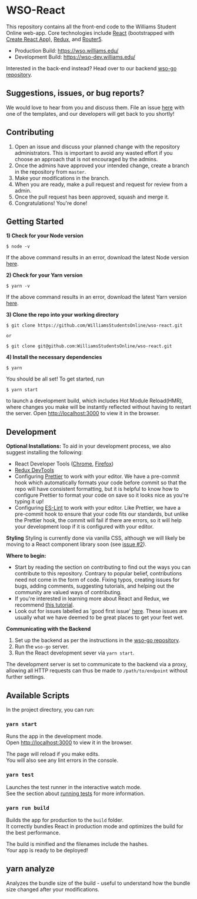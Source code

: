 # WSO-React

This repository contains all the front-end code to the Williams Student Online web-app. Core technologies include [React](https://reactjs.org/) (bootstrapped with [Create React App)](https://github.com/facebook/create-react-app), [Redux](https://redux.js.org/basics/usage-with-react), and [Router5](https://router5.js.org/).

* Production Build: https://wso.williams.edu/
* Development Build: https://wso-dev.williams.edu/

Interested in the back-end instead? Head over to our backend [wso-go repository](https://github.com/WilliamsStudentsOnline/wso-go/).

## Suggestions, issues, or bug reports?

We would love to hear from you and discuss them. File an issue [here](https://github.com/WilliamsStudentsOnline/wso-react/issues/new) with one of the templates, and our developers will get back to you shortly!

## Contributing

1. Open an issue and discuss your planned change with the repository administrators. This is important to avoid any wasted effort if you choose an approach  that is not encouraged by the admins.
1. Once the admins have approved your intended change, create a branch in the repository from `master`.
1. Make your modifications in the branch.
1. When you are ready, make a pull request and request for review from a admin.
1. Once the pull request has been approved, squash and merge it.
1. Congratulations! You're done!

## Getting Started

**1) Check for your Node version**
```
$ node -v
```
If the above command results in an error, download the latest Node version [here](https://nodejs.org/en/).


**2) Check for your Yarn version**
```
$ yarn -v
```
If the above command results in an error, download the latest Yarn version [here](https://yarnpkg.com/en/).

**3) Clone the repo into your working directory**
```
$ git clone https://github.com/WilliamsStudentsOnline/wso-react.git

or

$ git clone git@github.com:WilliamsStudentsOnline/wso-react.git
```
**4) Install the necessary dependencies**
```
$ yarn
```
You should be all set! To get started, run 
```
$ yarn start
``` 
to launch a development build, which includes Hot Module Reload(HMR), where changes you make will be instantly reflected without having to restart the server. Open [http://localhost:3000](http://localhost:3000) to view it in the browser.

## Development

**Optional Installations:**
To aid in your development process, we also suggest installing the following:
* React Developer Tools ([Chrome](https://chrome.google.com/webstore/detail/react-developer-tools/fmkadmapgofadopljbjfkapdkoienihi), [Firefox](https://addons.mozilla.org/firefox/addon/react-devtools/))
* [Redux DevTools](http://extension.remotedev.io/#installation)
* Configuring [Prettier](https://prettier.io/) to work with your editor. We have a pre-commit hook which automatically formats your code before commit so that the repo will have consistent formatting, but it is helpful to know how to configure Prettier to format your code on save so it looks nice as you're typing it up!
* Configuring [ES-Lint](https://eslint.org/) to work with your editor. Like Prettier, we have a pre-commit hook to ensure that your code fits our standards, but unlike the Prettier hook, the commit will fail if there are errors, so it will help your development loop if it is configured with your editor.

**Styling**
Styling is currently done via vanilla CSS, although we will likely be moving to a React component library soon (see [issue #2](https://github.com/WilliamsStudentsOnline/wso-react/issues/2)).

**Where to begin:**
* Start by reading the section on contributing to find out the ways you can contribute to this repository. Contrary to popular belief, contributions need not come in the form of code. Fixing typos, creating issues for bugs, adding comments, suggesting tutorials, and helping out the community are valued ways of contributing.
* If you're interested in learning more about React and Redux, we recommend [this tutorial](https://www.robinwieruch.de/react-redux-tutorial/#react-redux-and-x-tutorial).
* Look out for issues labelled as 'good first issue' [here](https://github.com/WilliamsStudentsOnline/wso-react/labels/good%20first%20issue). These issues are usually what we have deemed to be great places to get your feet wet. 

**Communicating with the Backend**
1. Set up the backend as per the instructions in the [wso-go repository](https://github.com/WilliamsStudentsOnline/wso-go/).
2. Run the `wso-go` server.
3. Run the React development sever via `yarn start`.

The development server is set to communicate to the backend via a proxy, allowing all HTTP requests can thus be made to `/path/to/endpoint` without further settings.

## Available Scripts

In the project directory, you can run:

### `yarn start`

Runs the app in the development mode.<br>
Open [http://localhost:3000](http://localhost:3000) to view it in the browser.

The page will reload if you make edits.<br>
You will also see any lint errors in the console.

### `yarn test`

Launches the test runner in the interactive watch mode.<br>
See the section about [running tests](https://facebook.github.io/create-react-app/docs/running-tests) for more information.

### `yarn run build`

Builds the app for production to the `build` folder.<br>
It correctly bundles React in production mode and optimizes the build for the best performance.

The build is minified and the filenames include the hashes.<br>
Your app is ready to be deployed!

## yarn analyze

Analyzes the bundle size of the build - useful to understand how the bundle size changed after
your modifications.